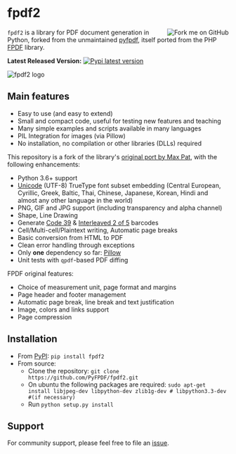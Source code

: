 # fpdf2 #

<a href='https://github.com/PyFPDF/fpdf2'><img src='https://s3.amazonaws.com/github/ribbons/forkme_right_red_aa0000.png' alt='Fork me on GitHub' border='0' align='right' /></a>

`fpdf2` is a library for PDF document generation in Python, forked from the unmaintained [pyfpdf](https://github.com/reingart/pyfpdf), itself ported from the PHP [FPDF](http://www.fpdf.org/) library.

**Latest Released Version:** [![Pypi latest version](https://img.shields.io/pypi/v/fpdf2.svg)](https://pypi.python.org/pypi/fpdf2)

![fpdf2 logo](fpdf2-logo.png)

## Main features ##

* Easy to use (and easy to extend)
* Small and compact code, useful for testing new features and teaching
* Many simple examples and scripts available in many languages
* PIL Integration for images (via Pillow)
* No installation, no compilation or other libraries (DLLs) required

This repository is a fork of the library's [original port by Max Pat](http://www.fpdf.org/dl.php?id=94), with the following enhancements:

* Python 3.6+ support
* [Unicode](Unicode.md) (UTF-8) TrueType font subset embedding (Central European, Cyrillic, Greek, Baltic, Thai, Chinese, Japanese, Korean, Hindi and almost any other language in the world)
* PNG, GIF and JPG support (including transparency and alpha channel)
* Shape, Line Drawing
* Generate [Code 39](https://fr.wikipedia.org/wiki/Code_39) & [Interleaved 2 of 5](https://en.wikipedia.org/wiki/Interleaved_2_of_5) barcodes
* Cell/Multi-cell/Plaintext writing, Automatic page breaks
* Basic conversion from HTML to PDF
* Clean error handling through exceptions
* Only **one** dependency so far: [Pillow](https://pillow.readthedocs.io/en/stable/)
* Unit tests with `qpdf`-based PDF diffing

FPDF original features:

* Choice of measurement unit, page format and margins
* Page header and footer management
* Automatic page break, line break and text justification
* Image, colors and links support
* Page compression

## Installation ##

* From [PyPI](https://pypi.python.org/pypi/fpdf2): `pip install fpdf2`
* From source:
    * Clone the repository: `git clone https://github.com/PyFPDF/fpdf2.git`
    * On ubuntu the following packages are required: `sudo apt-get install libjpeg-dev libpython-dev zlib1g-dev # libpython3.3-dev #(if necessary)`
    * Run `python setup.py install`

## Support ##

For community support, please feel free to file an [issue](https://github.com/PyFPDF/fpdf2/issues).
